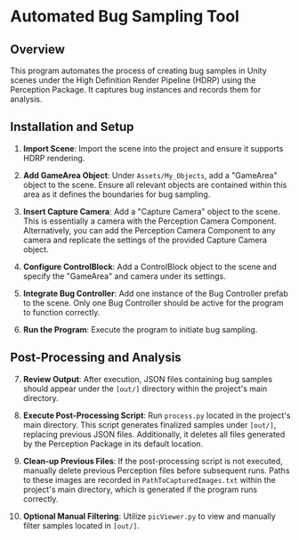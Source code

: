 # Automated Bug Sampling Tool

## Overview

This program automates the process of creating bug samples in Unity scenes under the High Definition Render Pipeline (HDRP) using the Perception Package. It captures bug instances and records them for analysis.

## Installation and Setup

1. **Import Scene**: Import the scene into the project and ensure it supports HDRP rendering.

2. **Add GameArea Object**: Under `Assets/My_Objects`, add a "GameArea" object to the scene. Ensure all relevant objects are contained within this area as it defines the boundaries for bug sampling.

3. **Insert Capture Camera**: Add a "Capture Camera" object to the scene. This is essentially a camera with the Perception Camera Component. Alternatively, you can add the Perception Camera Component to any camera and replicate the settings of the provided Capture Camera object.

4. **Configure ControlBlock**: Add a ControlBlock object to the scene and specify the "GameArea" and camera under its settings.

5. **Integrate Bug Controller**: Add one instance of the Bug Controller prefab to the scene. Only one Bug Controller should be active for the program to function correctly.

6. **Run the Program**: Execute the program to initiate bug sampling.

## Post-Processing and Analysis

7. **Review Output**: After execution, JSON files containing bug samples should appear under the `[out/]` directory within the project's main directory.

8. **Execute Post-Processing Script**: Run `process.py` located in the project's main directory. This script generates finalized samples under `[out/]`, replacing previous JSON files. Additionally, it deletes all files generated by the Perception Package in its default location.

9. **Clean-up Previous Files**: If the post-processing script is not executed, manually delete previous Perception files before subsequent runs. Paths to these images are recorded in `PathToCapturedImages.txt` within the project's main directory, which is generated if the program runs correctly.

10. **Optional Manual Filtering**: Utilize `picViewer.py` to view and manually filter samples located in `[out/]`.


